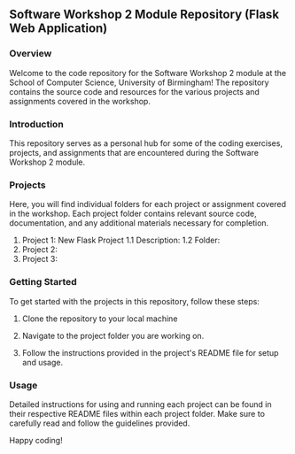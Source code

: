 ## Software Workshop 2 Module Repository (Flask Web Application)

### Overview
Welcome to the code repository for the Software Workshop 2 module at the School of Computer Science, University of Birmingham! The repository contains the source code and resources for the various projects and assignments covered in the workshop.

### Introduction
This repository serves as a personal hub for some of the coding exercises, projects, and assignments that are encountered during the Software Workshop 2 module.

### Projects
Here, you will find individual folders for each project or assignment covered in the workshop. Each project folder contains relevant source code, documentation, and any additional materials necessary for completion.
1. Project 1: New Flask Project
   1.1 Description:
   1.2 Folder:
3. Project 2:
4. Project 3:

### Getting Started
To get started with the projects in this repository, follow these steps:
1. Clone the repository to your local machine

2.  Navigate to the project folder you are working on.

3.  Follow the instructions provided in the project's README file for setup and usage.

### Usage
Detailed instructions for using and running each project can be found in their respective README files within each project folder. Make sure to carefully read and follow the guidelines provided.

Happy coding! 
